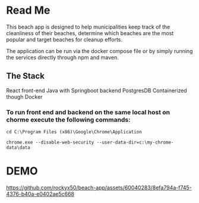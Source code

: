 # Read Me

This beach app is designed to help municipalities keep track of the cleanliness of their beaches, determine which beaches are the most popular and target beaches for cleanup efforts.

The application can be run via the docker compose file or by simply running the services directly through npm and maven.

## The Stack
React front-end
Java with Springboot backend
PostgresDB
Containerized though Docker

### To run front end and backend on the same local host on chorme execute the following commands:

 `cd C:\Program Files (x86)\Google\Chrome\Application`

`chrome.exe --disable-web-security --user-data-dir=c:\my-chrome-data\data`

# DEMO
https://github.com/rockyx50/beach-app/assets/60040283/8efa794a-f745-4376-b40a-e0402ae5c668

